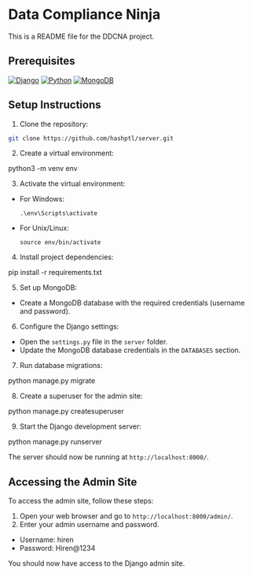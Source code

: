 # Data Compliance Ninja


This is a README file for the DDCNA project.

## Prerequisites

[![Django](https://img.shields.io/badge/Django-3.x-brightgreen.svg)](https://www.djangoproject.com/)
[![Python](https://img.shields.io/badge/Python-3.x-blue.svg)](https://www.python.org/)
[![MongoDB](https://img.shields.io/badge/MongoDB-5.x-green.svg)](https://www.mongodb.com/)

## Setup Instructions

1.  Clone the repository:
```bash 
git clone https://github.com/hashptl/server.git
```

2.  Create a virtual environment:

python3 -m venv env


3.  Activate the virtual environment:

-   For Windows:

        .\env\Scripts\activate

-   For Unix/Linux:

        source env/bin/activate

4.  Install project dependencies:

pip install -r requirements.txt


5.  Set up MongoDB:

-   Create a MongoDB database with the required credentials (username
    and password).

6.  Configure the Django settings:

-   Open the `settings.py` file in the `server` folder.
-   Update the MongoDB database credentials in the `DATABASES` section.

7.  Run database migrations:

python manage.py migrate


8.  Create a superuser for the admin site:

python manage.py createsuperuser


9.  Start the Django development server:

python manage.py runserver

The server should now be running at `http://localhost:8000/`.

## Accessing the Admin Site

To access the admin site, follow these steps:

1.  Open your web browser and go to `http://localhost:8000/admin/`.
2.  Enter your admin username and password.

-   Username: hiren
-   Password: Hiren@1234

You should now have access to the Django admin site.




